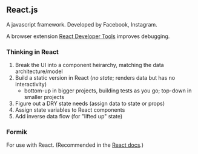 ## React.js

A javascript framework. Developed by Facebook, Instagram.

A browser extension [React Developer Tools](https://github.com/facebook/react-devtools) improves debugging.

### Thinking in React
1. Break the UI into a component heirarchy, matching the data architecture/model
2. Build a static version in React (*no state*; renders data but has no interactivity)
	- bottom-up in bigger projects, building tests as you go; top-down in smaller projects
3. Figure out a DRY state needs (assign data to state or props)
4. Assign state variables to React components
5. Add inverse data flow (for "lifted up" state)

### Formik

For use with React. (Recommended in the [React docs](https://reactjs.org/docs/forms.html).)
<!--stackedit_data:
eyJoaXN0b3J5IjpbMTE4MTgxNDg5MCwxODMyNTEwMDkwLC0yMT
M2ODU2MzI1LDE2NjAyMDI3MTAsMjE0NTQ4ODY4XX0=
-->